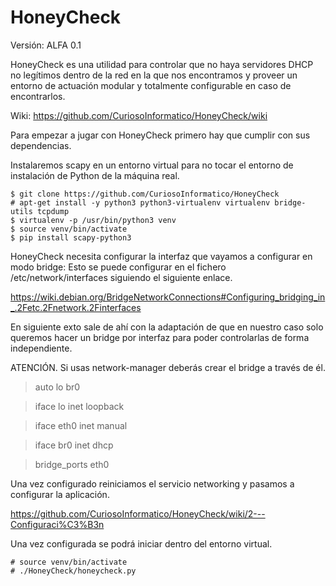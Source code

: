 # HoneyCheck

Versión: ALFA 0.1

HoneyCheck es una utilidad para controlar que no haya servidores DHCP no legítimos dentro de la red en la que nos encontramos y proveer un entorno de actuación modular y totalmente configurable en caso de encontrarlos.


  Wiki:
  https://github.com/CuriosoInformatico/HoneyCheck/wiki


Para empezar a jugar con HoneyCheck primero hay que cumplir con sus dependencias. 

Instalaremos scapy en un entorno virtual para no tocar el entorno de instalación de Python de la máquina real.

    $ git clone https://github.com/CuriosoInformatico/HoneyCheck
    # apt-get install -y python3 python3-virtualenv virtualenv bridge-utils tcpdump
    $ virtualenv -p /usr/bin/python3 venv
    $ source venv/bin/activate
    $ pip install scapy-python3
    
HoneyCheck necesita configurar la interfaz que vayamos a configurar en modo bridge:
Esto se puede configurar en el fichero /etc/network/interfaces siguiendo el siguiente enlace.

https://wiki.debian.org/BridgeNetworkConnections#Configuring_bridging_in_.2Fetc.2Fnetwork.2Finterfaces

En siguiente exto sale de ahí con la adaptación de que en nuestro caso solo queremos hacer un bridge por interfaz para poder controlarlas de forma independiente.

ATENCIÓN. Si usas network-manager deberás crear el bridge a través de él.

> auto lo br0

> iface lo inet loopback

> iface eth0 inet manual

>iface br0 inet dhcp

>    bridge_ports eth0

Una vez configurado reiniciamos el servicio networking y pasamos a configurar la aplicación.

https://github.com/CuriosoInformatico/HoneyCheck/wiki/2---Configuraci%C3%B3n

Una vez configurada se podrá iniciar dentro del entorno virtual.

    # source venv/bin/activate
    # ./HoneyCheck/honeycheck.py
